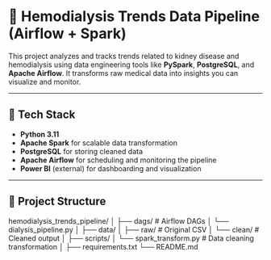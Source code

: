 # 💉 Hemodialysis Trends Data Pipeline (Airflow + Spark)

This project analyzes and tracks trends related to kidney disease and hemodialysis using data engineering tools like **PySpark**, **PostgreSQL**, and **Apache Airflow**. It transforms raw medical data into insights you can visualize and monitor.

---

## 🚀 Tech Stack

- **Python 3.11**
- **Apache Spark** for scalable data transformation
- **PostgreSQL** for storing cleaned data
- **Apache Airflow** for scheduling and monitoring the pipeline
- **Power BI** (external) for dashboarding and visualization

---

## 📁 Project Structure

hemodialysis_trends_pipeline/ 
│ 
├── dags/ # Airflow DAGs 
│     └── dialysis_pipeline.py 
│ 
├── data/ 
│     ├── raw/ # Original CSV 
│     └── clean/ # Cleaned output 
│ 
├── scripts/ 
│      └── spark_transform.py # Data cleaning transformation 
│ 
├── requirements.txt 
└── README.md